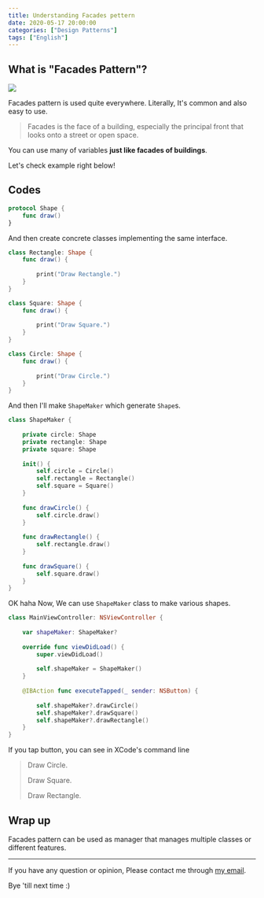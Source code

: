 ```yaml
---
title: Understanding Facades pettern
date: 2020-05-17 20:00:00
categories: ["Design Patterns"]
tags: ["English"]
---
```

## What is "Facades Pattern"?

![](https://www.tutorialspoint.com/design_pattern/images/facade_pattern_uml_diagram.jpg)



Facades pattern is used quite everywhere. Literally, It's common and also easy to use.

> Facades is the face of a building, especially the principal front that looks onto a street or open space.

You can use many of variables **just like facades of buildings**.

Let's check example right below!

## Codes

```swift
protocol Shape {
    func draw()
}
```

And then create concrete classes implementing the same interface.

```swift
class Rectangle: Shape {
    func draw() {
      
        print("Draw Rectangle.")
    }
}
```

```swift
class Square: Shape {
    func draw() {
      
        print("Draw Square.")
    }
}
```

```swift
class Circle: Shape {
    func draw() {
        
        print("Draw Circle.")
    }
}
```

And then I'll make ```ShapeMaker``` which generate ```Shape```s.

```swift
class ShapeMaker {
  
    private circle: Shape
    private rectangle: Shape
    private square: Shape
  
    init() {
        self.circle = Circle()
        self.rectangle = Rectangle()
        self.square = Square()
    }
  
    func drawCircle() {
        self.circle.draw()
    }
  
    func drawRectangle() {
        self.rectangle.draw()
    }
  
    func drawSquare() {
        self.square.draw()
    }
}
```

OK haha Now, We can use ```ShapeMaker``` class to make various shapes.

```swift
class MainViewController: NSViewController {
  
    var shapeMaker: ShapeMaker?
  
    override func viewDidLoad() {
        super.viewDidLoad()
      
        self.shapeMaker = ShapeMaker()
    }
  
    @IBAction func executeTapped(_ sender: NSButton) {
      
        self.shapeMaker?.drawCircle()
        self.shapeMaker?.drawSquare()
        self.shapeMaker?.drawRectangle()
    }
}
```

If you tap button, you can see in XCode's command line

> Draw Circle.
>
> Draw Square.
>
> Draw Rectangle.

## Wrap up

Facades pattern can be used as manager that manages multiple classes or different features.

***

If you have any question or opinion, Please contact me through [my email](mailto:aksidion@kreimben.com).

Bye 'till next time :)